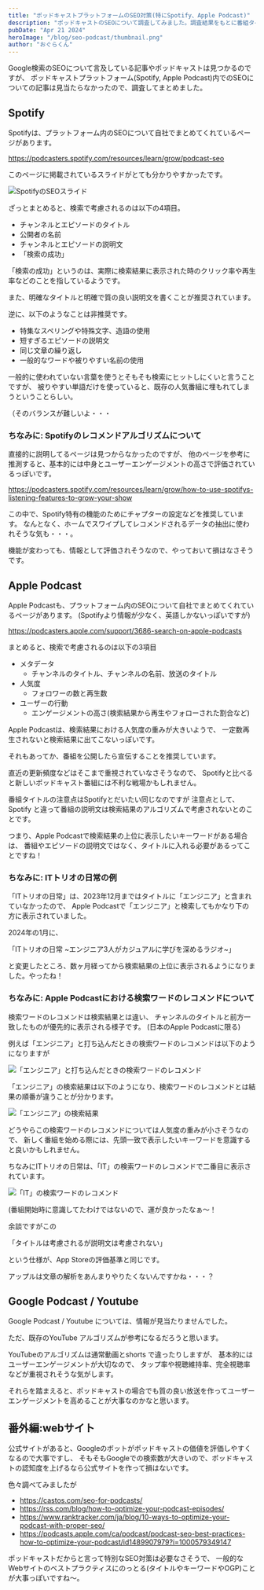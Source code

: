 ```yaml
---
title: "ポッドキャストプラットフォームのSEO対策(特にSpotify、Apple Podcast)"
description: "ポッドキャストのSEOについて調査してみました。調査結果をもとに番組タイトルなどを少し変えてみたら効果があったので、読む価値アリ！"
pubDate: "Apr 21 2024"
heroImage: "/blog/seo-podcast/thumbnail.png"
author: "おぐらくん"
---
```


Google検索のSEOについて言及している記事やポッドキャストは見つかるのですが、
ポッドキャストプラットフォーム(Spotify, Apple Podcast)内でのSEOについての記事は見当たらなかったので、調査してまとめました。

## Spotify

Spotifyは、プラットフォーム内のSEOについて自社でまとめてくれているページがあります。

https://podcasters.spotify.com/resources/learn/grow/podcast-seo

このページに掲載されているスライドがとても分かりやすかったです。

![SpotifyのSEOスライド](/blog/seo-podcast/spotify-slide.png)

ざっとまとめると、検索で考慮されるのは以下の4項目。

- チャンネルとエピソードのタイトル
- 公開者の名前
- チャンネルとエピソードの説明文
- 「検索の成功」

「検索の成功」というのは、実際に検索結果に表示された時のクリック率や再生率などのことを指しているようです。

また、明確なタイトルと明確で質の良い説明文を書くことが推奨されています。

逆に、以下のようなことは非推奨です。

- 特集なスペリングや特殊文字、造語の使用
- 短すぎるエピソードの説明文
- 同じ文章の繰り返し
- 一般的なワードや被りやすい名前の使用

一般的に使われていない言葉を使うとそもそも検索にヒットしにくいと言うことですが、
被りやすい単語だけを使っていると、既存の人気番組に埋もれてしまうということらしい。

（そのバランスが難しいよ・・・

### ちなみに: Spotifyのレコメンドアルゴリズムについて

直接的に説明してるページは見つからなかったのですが、
他のページを参考に推測すると、基本的には中身とユーザーエンゲージメントの高さで評価されているっぽいです。

https://podcasters.spotify.com/resources/learn/grow/how-to-use-spotifys-listening-features-to-grow-your-show

この中で、Spotify特有の機能のためにチャプターの設定などを推奨しています。
なんとなく、ホームでスワイプしてレコメンドされるデータの抽出に使われそうな気も・・・。

機能が変わっても、情報として評価されそうなので、やっておいて損はなさそうです。

## Apple Podcast

Apple Podcastも、プラットフォーム内のSEOについて自社でまとめてくれているページがあります。
(Spotifyより情報が少なく、英語しかないっぽいですが)

https://podcasters.apple.com/support/3686-search-on-apple-podcasts

まとめると、検索で考慮されるのは以下の3項目

- メタデータ
  - チャンネルのタイトル、チャンネルの名前、放送のタイトル
- 人気度
  - フォロワーの数と再生数
- ユーザーの行動
  - エンゲージメントの高さ(検索結果から再生やフォローされた割合など)

Apple Podcastは、検索結果における人気度の重みが大きいようで、
一定数再生されないと検索結果に出てこないっぽいです。

それもあってか、番組を公開したら宣伝することを推奨しています。

直近の更新頻度などはそこまで重視されていなさそうなので、
Spotifyと比べると新しいポッドキャスト番組には不利な戦場かもしれません。

番組タイトルの注意点はSpotifyとだいたい同じなのですが
注意点として、Spotify と違って番組の説明文は検索結果のアルゴリズムで考慮されないとのことです。

つまり、Apple Podcastで検索結果の上位に表示したいキーワードがある場合は、
番組やエピソードの説明文ではなく、タイトルに入れる必要があるってことですね！

### ちなみに: ITトリオの日常の例

「ITトリオの日常」は、2023年12月まではタイトルに「エンジニア」と含まれていなかったので、
Apple Podcastで「エンジニア」と検索してもかなり下の方に表示されていました。

2024年の1月に、

「ITトリオの日常 \~エンジニア3人がカジュアルに学びを深めるラジオ\~」

と変更したところ、数ヶ月経ってから検索結果の上位に表示されるようになりました。やったね！

### ちなみに: Apple Podcastにおける検索ワードのレコメンドについて

検索ワードのレコメンドは検索結果とは違い、
チャンネルのタイトルと前方一致したものが優先的に表示される様子です。
(日本のApple Podcastに限る)

例えば「エンジニア」と打ち込んだときの検索ワードのレコメンドは以下のようになりますが

![「エンジニア」と打ち込んだときの検索ワードのレコメンド](/blog/seo-podcast/word-engineer.jpeg)

「エンジニア」の検索結果は以下のようになり、検索ワードのレコメンドとは結果の順番が違うことが分かります。

![「エンジニア」の検索結果](/blog/seo-podcast/result-engineer.jpeg)

どうやらこの検索ワードのレコメンドについては人気度の重みが小さそうなので、
新しく番組を始める際には、先頭一致で表示したいキーワードを意識すると良いかもしれません。

ちなみにITトリオの日常は、「IT」の検索ワードのレコメンドで二番目に表示されています。

![「IT」の検索ワードのレコメンド](/blog/seo-podcast/word-it.jpeg)

(番組開始時に意識してたわけではないので、運が良かったなぁ〜！

余談ですがこの

「タイトルは考慮されるが説明文は考慮されない」

という仕様が、App Storeの評価基準と同じです。

アップルは文章の解析をあんまりやりたくないんですかね・・・？


## Google Podcast / Youtube

Google Podcast / Youtube については、情報が見当たりませんでした。

ただ、既存のYouTube アルゴリズムが参考になるだろうと思います。

YouTubeのアルゴリズムは通常動画とshorts で違ったりしますが、
基本的にはユーザーエンゲージメントが大切なので、
タップ率や視聴維持率、完全視聴率などが重視されそうな気がします。

それらを踏まえると、ポッドキャストの場合でも質の良い放送を作ってユーザーエンゲージメントを高めることが大事なのかなと思います。

## 番外編:webサイト

公式サイトがあると、Googleのボットがポッドキャストの価値を評価しやすくなるので大事ですし、
そもそもGoogleでの検索数が大きいので、ポッドキャストの認知度を上げるなら公式サイトを作って損はないです。

色々調べてみましたが

- https://castos.com/seo-for-podcasts/
- https://rss.com/blog/how-to-optimize-your-podcast-episodes/
- https://www.ranktracker.com/ja/blog/10-ways-to-optimize-your-podcast-with-proper-seo/
- https://podcasts.apple.com/ca/podcast/podcast-seo-best-practices-how-to-optimize-your-podcast/id1489907979?i=1000579349147

ポッドキャストだからと言って特別なSEO対策は必要なさそうで、
一般的なWebサイトのベストプラクティスにのっとる(タイトルやキーワードやOGP)ことが大事っぽいですね〜。
